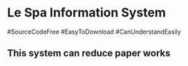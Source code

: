 <h1>Le Spa Information System</h1>
#SourceCodeFree
#EasyToDownload
#CanUnderstandEasily

<h2>This system can reduce paper works</h2>
